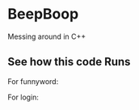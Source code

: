 # BeepBoop
Messing around in C++

## See how this code Runs

For funnyword: <script src="//onlinegdb.com/embed/js/SyY05dH6S?theme=dark"></script>

For login:
